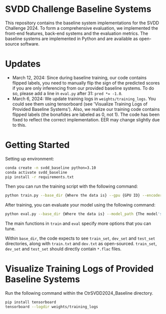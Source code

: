 # SVDD Challenge Baseline Systems
This repository contains the baseline system implementations for the SVDD Challenge 2024. To form a comprehensive evaluation, we implemented the front-end features, back-end systems and the evaluation metrics. The baseline systems are implemented in Python and are available as open-source software.

# Updates
- March 12, 2024: Since during baseline training, our code contains flipped labels, you need to manually flip the sign of the predicted scores if you are only inferencing from our provided baseline systems. To do so, please add a line in `eval.py` after 31: `pred *= -1.0`.
- March 6, 2024: We update training logs in `weights/training_logs`. You could see them using tensorboard (see 'Visualize Training Logs of Provided Baseline Systems'). Also, we realize our training code contains flipped labels (the bonafides are labeled as 0, not 1). The code has been fixed to reflect the correct implementation. EER may change slightly due to this.

# Getting Started

Setting up environment:
```bash
conda create -n svdd_baseline python=3.10
conda activate svdd_baseline
pip install -r requirements.txt
```

Then you can run the training script with the following command:
```bash
python train.py --base_dir {Where the data is} --gpu {GPU ID} --encoder {Encoder Type} --batch_size {Batch size}
```

After training, you can evaluate your model using the following command:
```bash
python eval.py --base_dir {Where the data is} --model_path {The model's weights file} --gpu {GPU ID} --encoder {Encoder Type} --batch_size {Batch size}
```

The main functions in `train` and `eval` specify more options that you can tune. 

Within `base_dir`, the code expects to see `train_set`, `dev_set` and `test_set` directories, along with `train.txt` and `dev.txt` as open-sourced. `train_set`, `dev_set` and `test_set` should directly contain `*.flac` files.

# Visualize Training Logs of Provided Baseline Systems
Run the following command within the CtrSVDD2024_Baseline directory.

```bash
pip install tensorboard
tensorboard --logdir weights/training_logs
```

